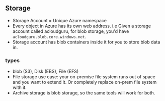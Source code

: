 ## Storage

- Storage Account = Unique Azure namespace
- Every object in Azure has its own web address. i.e Given a storage account called acloudguru, for blob storage, you'd have `acloudguru.blob.core.windows.net`.
- Storage account has blob containers inside it for you to store blob data in.

### types

- blob (S3), Disk (EBS), File (EFS)
- File storage use case: your on-premise file system runs out of space and you want to extend it. Or completely replace on-prem file system with it.
- Archive storage is blob storage, so the same tools will work for both.